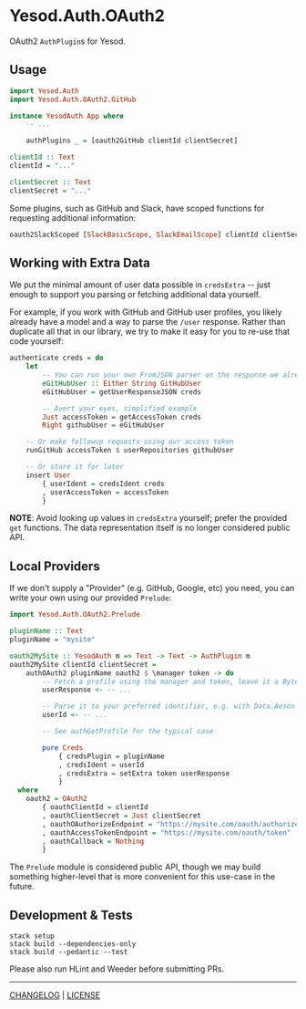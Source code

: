 # Yesod.Auth.OAuth2

OAuth2 `AuthPlugin`s for Yesod.

## Usage

```hs
import Yesod.Auth
import Yesod.Auth.OAuth2.GitHub

instance YesodAuth App where
    -- ...

    authPlugins _ = [oauth2GitHub clientId clientSecret]

clientId :: Text
clientId = "..."

clientSecret :: Text
clientSecret = "..."
```

Some plugins, such as GitHub and Slack, have scoped functions for requesting
additional information:

```hs
oauth2SlackScoped [SlackBasicScope, SlackEmailScope] clientId clientSecret
```

## Working with Extra Data

We put the minimal amount of user data possible in `credsExtra` -- just enough
to support you parsing or fetching additional data yourself.

For example, if you work with GitHub and GitHub user profiles, you likely
already have a model and a way to parse the `/user` response. Rather than
duplicate all that in our library, we try to make it easy for you to re-use that
code yourself:

```hs
authenticate creds = do
    let
        -- You can run your own FromJSON parser on the response we already have
        eGitHubUser :: Either String GitHubUser
        eGitHubUser = getUserResponseJSON creds

        -- Avert your eyes, simplified example
        Just accessToken = getAccessToken creds
        Right githubUser = eGitHubUser

    -- Or make followup requests using our access token
    runGitHub accessToken $ userRepositories githubUser

    -- Or store it for later
    insert User
        { userIdent = credsIdent creds
        , userAccessToken = accessToken
        }
```

**NOTE**: Avoid looking up values in `credsExtra` yourself; prefer the provided
`get` functions. The data representation itself is no longer considered public
API.

## Local Providers

If we don't supply a "Provider" (e.g. GitHub, Google, etc) you need, you can
write your own using our provided `Prelude`:

```haskell
import Yesod.Auth.OAuth2.Prelude

pluginName :: Text
pluginName = "mysite"

oauth2MySite :: YesodAuth m => Text -> Text -> AuthPlugin m
oauth2MySite clientId clientSecret =
    authOAuth2 pluginName oauth2 $ \manager token -> do
        -- Fetch a profile using the manager and token, leave it a ByteString
        userResponse <- -- ...

        -- Parse it to your preferred identifier, e.g. with Data.Aeson
        userId <- -- ...

        -- See authGetProfile for the typical case

        pure Creds
            { credsPlugin = pluginName
            , credsIdent = userId
            , credsExtra = setExtra token userResponse
            }
  where
    oauth2 = OAuth2
        { oauthClientId = clientId
        , oauthClientSecret = Just clientSecret
        , oauthOAuthorizeEndpoint = "https://mysite.com/oauth/authorize"
        , oauthAccessTokenEndpoint = "https://mysite.com/oauth/token"
        , oauthCallback = Nothing
        }
```

The `Prelude` module is considered public API, though we may build something
higher-level that is more convenient for this use-case in the future.

## Development & Tests

```console
stack setup
stack build --dependencies-only
stack build --pedantic --test
```

Please also run HLint and Weeder before submitting PRs.

---

[CHANGELOG](./CHANGELOG.md) | [LICENSE](./LICENSE)
